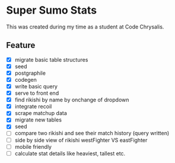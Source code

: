 # Super Sumo Stats

This was created during my time as a student at Code Chrysalis.

## Feature
- [x] migrate basic table structures
- [x] seed
- [x] postgraphile
- [x] codegen
- [x] write basic query
- [x] serve to front end
- [x] find rikishi by name by onchange of dropdown
- [x] integrate recoil
- [x] scrape matchup data
- [x] migrate new tables
- [x] seed
- [ ] compare two rikishi and see their match history (query written)
- [ ] side by side view of rikishi westFighter VS eastFighter
- [ ] mobile friendly
- [ ] calculate stat details like heaviest, tallest etc.